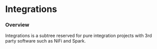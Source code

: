 Integrations
==========

### Overview

Integrations is a subtree reserved for pure integration projects with 3rd party software such as NiFi and Spark.


